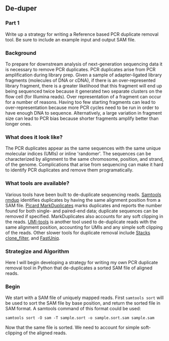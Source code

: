## De-duper

### Part 1
Write up a strategy for writing a Reference based PCR duplicate removal tool. Be sure to include an example input and output SAM file.

### Background
To prepare for downstream analysis of next-generation sequencing data it is necessary to remove PCR duplicates. PCR duplicates arise from PCR amplification during library prep. Given a sample of adapter-ligated library fragments (molecules of DNA or cDNA), if there is an over-represented library fragment, there is a greater likelihood that this fragment will end up being sequenced twice because it generated two separate clusters on the flow cell (for Illumina reads). Over representation of a fragment can occur for a number of reasons. Having too few starting fragments can lead to over-representation because more PCR cycles need to be run in order to have enough DNA to sequence. Alternatively, a large variation in fragment size can lead to PCR bias because shorter fragments amplify better than longer ones.


### What does it look like?
The PCR duplicates appear as the same sequences with the same unique molecular indices (UMIs) or inline 'randomer'. The sequences can be characterized by alignment to the same chromosome, position, and strand, of the genome. Complications that arise from sequencing can make it hard to identify PCR duplicates and remove them programatically.


### What tools are available?
Various tools have been built to de-duplicate sequencing reads. [Samtools rmdup](http://www.htslib.org/doc/samtools.html) identifies duplicates by having the same alignment position from a SAM file. [Picard MarkDuplicates](https://broadinstitute.github.io/picard/command-line-overview.html#MarkDuplicates) marks duplicates and reports the number found for both single- and paired-end data; duplicate sequences can be removed if specified. MarkDuplicates also accounts for any soft clipping in the reads. [UMI-tools](https://github.com/CGATOxford/UMI-tools) is another tool used to de-duplicate reads with the same alignment position, accounting for UMIs and any simple soft clipping of the reads. Other slower tools for duplicate removal include [Stacks clone_filter](http://catchenlab.life.illinois.edu/stacks/comp/clone_filter.php), and [FastUniq](https://bioconda.github.io/recipes/fastuniq/README.html).


### Strategize and Algorithm
Here I will begin developing a strategy for writing my own PCR duplicate removal tool in Python that de-duplicates a sorted SAM file of aligned reads.


### Begin
We start with a SAM file of uniquely mapped reads. First `samtools sort` will be used to sort the SAM file by base position, and return the sorted file in SAM format. A samtools command of this format could be used:

```
samtools sort -O sam -T sample.sort -o sample.sort.sam sample.sam
```

Now that the same file is sorted. We need to account for simple soft-clipping of the aligned reads.
